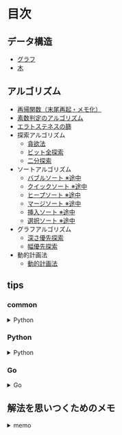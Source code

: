 # 目次

## データ構造

- [グラフ](./data_structure/graph.md)
- [木](./data_structure/tree.md)

## アルゴリズム

- [再帰関数（末尾再起・メモ化）](./algorithm/recursive_function.md)
- [素数判定のアルゴリズム](./algorithm/prime.md)
- [エラトステネスの篩](./algorithm/sieve_of_eratosthenes.md)
- 探索アルゴリズム
  - [貪欲法](./algorithm/greedy_algorithm.md)
  - [ビット全探索](./algorithm/bit_search.md)
  - [二分探索](./algorithm/binary_search.md)
- ソートアルゴリズム
  - [バブルソート ※途中](./algorithm/sort_bubble.py)
  - [クイックソート ※途中](./algorithm/sort_quick.py)
  - [ヒープソート ※途中](./algorithm/sort_heap.py)
  - [マージソート ※途中](./algorithm/sort_merge.py)
  - [挿入ソート ※途中](./algorithm/sort_insert.py)
  - [選択ソート ※途中](./algorithm/sort_selection.py)
- グラフアルゴリズム
  - [深さ優先探索](./algorithm/dfs.md)
  - [幅優先探索](./algorithm/bfs.md)
- 動的計画法
  - [動的計画法](./algorithm/dp.md)

## tips

### common

<details>
<summary>Python</summary>

- [集合の記号](./tips/common/symbols_of_set.md)

</details>

### Python

<details>
<summary>Python</summary>

- [組み合わせ・順列・直積集合を作成するライブラリ](./tips/python/combination_permutation_product.md)
- [標準出力における flush の概念](./tips/python/flush.md)
- [二次元座標（迷路とか）上で、頂点を移動させる方法](./tips/python/how_to_move_vertices_on_two-dimension.md)
- [再帰関数の実行上限数を更新する](./tips/python/recursionlimit.md)
- [Python の String 型はシーケンスである、ということ](./tips/python/string.md)

</details>

### Go

<details>
<summary>Go</summary>

- [基本](./tips/go/basic.md)
- [「標準入力」を「文字列入力」に入れ替える方法](./tips/go/mock_stdin.md)
- [slice と map の使い方](./tips/go/data_structure.md)
- [go で set 型を利用する](./tips/go/set.md)

</details>

## 解法を思いつくためのメモ

<details>
<summary>memo</summary>

- [解法を思いつくためのメモ](./solution/memo.md)

</details>
